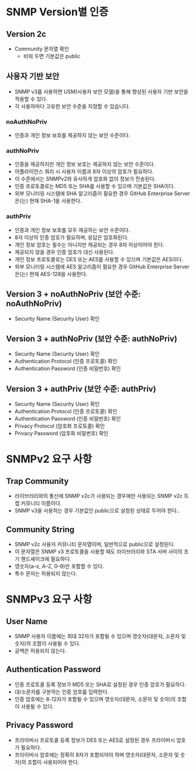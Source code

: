 # SNMP Version별 인증
## Version 2c
* Community 문자열 확인
    * 비워 두면 기본값은 public

## 사용자 기반 보안
* SNMP v3를 사용하면 USM(사용자 보안 모델)을 통해 향상된 사용자 기반 보안을 적용할 수 있다.
* 각 사용자마다 고유한 보안 수준을 지정할 수 있습니다.

### noAuthNoPriv
* 인증과 개인 정보 보호를 제공하지 않는 보안 수준이다.

### authNoPriv
* 인증을 제공하지만 개인 정보 보호는 제공하지 않는 보안 수준이다. 
* 어플라이언스 쿼리 시 사용자 이름과 8자 이상의 암호가 필요하다. 
* 이 수준에서는 SNMPv2와 유사하게 암호화 없이 정보가 전송된다. 
* 인증 프로토콜로는 MD5 또는 SHA를 사용할 수 있으며 기본값은 SHA이다.
* 외부 모니터링 시스템에 SHA 알고리즘이 필요한 경우 GitHub Enterprise Server은(는) 현재 SHA-1을 사용한다.

### authPriv
* 인증과 개인 정보 보호를 모두 제공하는 보안 수준이다. 
* 8자 이상의 인증 암호가 필요하며, 응답은 암호화된다. 
* 개인 정보 암호는 필수는 아니지만 제공되는 경우 8자 이상이어야 힌다. 
* 제공되지 않을 경우 인증 암호가 대신 사용된다. 
* 개인 정보 프로토콜로는 DES 또는 AES를 사용할 수 있으며 기본값은 AES이다.
* 외부 모니터링 시스템에 AES 알고리즘이 필요한 경우 GitHub Enterprise Server은(는) 현재 AES-128을 사용한다.

## Version 3 + noAuthNoPriv (보안 수준: noAuthNoPriv)
* Security Name (Security User) 확인

## Version 3 + authNoPriv (보안 수준: authNoPriv)
* Security Name (Security User) 확인
* Authentication Protocol (인증 프로토콜) 확인
* Authentication Password (인증 비밀번호) 확인

## Version 3 + authPriv (보안 수준: authPriv)
* Security Name (Security User) 확인
* Authentication Protocol (인증 프로토콜) 확인
* Authentication Password (인증 비밀번호) 확인
* Privacy Protocol (암호화 프로토콜) 확인
* Privacy Password (암호화 비밀번호) 확인

# SNMPv2 요구 사항
## Trap Community
* 라이브러리와의 통신에 SNMP v2c가 사용되는 경우에만 사용되는 SNMP v2c 트랩 커뮤니티 이름이다. 
* SNMP v3을 사용하는 경우 기본값인 public으로 설정된 상태로 두어야 한다..

## Community String
* SNMP v2c 사용자 커뮤니티 문자열이며, 일반적으로 public으로 설정된다. 
* 이 문자열은 SNMP v3 프로토콜을 사용할 때도 라이브러리와 STA 서버 사이의 초기 핸드셰이크에 필요하다.
* 영숫자(a–z, A–Z, 0–9)만 포함할 수 있다. 
* 특수 문자는 허용되지 않는다.

# SNMPv3 요구 사항
## User Name
* SNMP 사용자 이름에는 최대 32자가 포함될 수 있으며 영숫자(대문자, 소문자 및 숫자)의 조합이 사용될 수 있다. 
* 공백은 허용되지 않는다.

## Authentication Password
* 인증 프로토콜 등록 정보가 MD5 또는 SHA로 설정된 경우 인증 암호가 필요하다.
* 대/소문자를 구분하는 인증 암호를 입력한다. 
* 인증 암호에는 8-12자가 포함될 수 있으며 영숫자(대문자, 소문자 및 숫자)의 조합이 사용될 수 있다.

## Privacy Password
* 프라이버시 프로토콜 등록 정보가 DES 또는 AES로 설정된 경우 프라이버시 암호가 필요하다.
* 프라이버시 암호에는 정확히 8자가 포함되어야 하며 영숫자(대문자, 소문자 및 숫자)의 조합이 사용되어야 한다.
